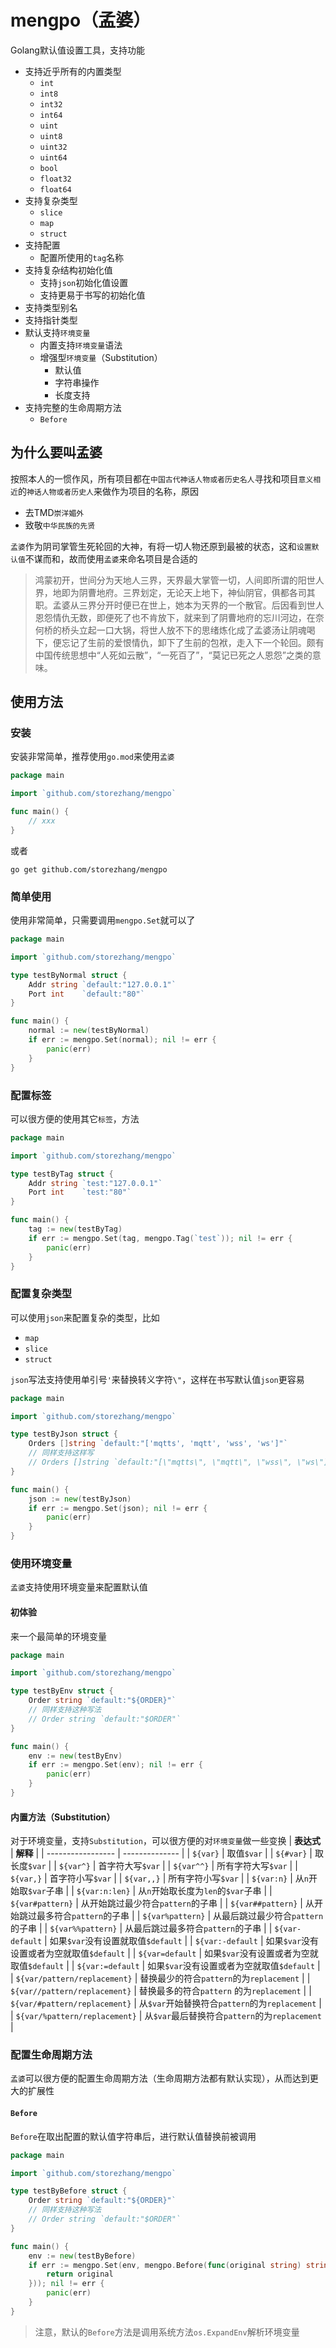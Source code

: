 # mengpo（孟婆）

Golang默认值设置工具，支持功能

- 支持近乎所有的内置类型
    - `int`
    - `int8`
    - `int32`
    - `int64`
    - `uint`
    - `uint8`
    - `uint32`
    - `uint64`
    - `bool`
    - `float32`
    - `float64`
- 支持复杂类型
    - `slice`
    - `map`
    - `struct`
- 支持配置
    - 配置所使用的`tag`名称
- 支持复杂结构初始化值
    - 支持`json`初始化值设置
    - 支持更易于书写的初始化值
- 支持类型别名
- 支持指针类型
- 默认支持`环境变量`
    - 内置支持`环境变量`语法
    - 增强型`环境变量`（Substitution）
        - 默认值
        - 字符串操作
        - 长度支持
- 支持完整的生命周期方法
    - `Before`

## 为什么要叫孟婆

按照本人的一惯作风，所有项目都在`中国古代神话人物或者历史名人`寻找和项目`意义相近`的`神话人物或者历史人`来做作为项目的名称，原因

- 去TMD`崇洋媚外`
- 致敬`中华民族的先贤`

`孟婆`作为阴司掌管生死轮回的大神，有将一切人物还原到最被的状态，这和`设置默认值`不谋而和，故而使用`孟婆`来命名项目是合适的
> 鸿蒙初开，世间分为天地人三界，天界最大掌管一切，人间即所谓的阳世人界，地即为阴曹地府。三界划定，无论天上地下，神仙阴官，俱都各司其职。孟婆从三界分开时便已在世上，她本为天界的一个散官。后因看到世人恩怨情仇无数，即便死了也不肯放下，就来到了阴曹地府的忘川河边，在奈何桥的桥头立起一口大锅，将世人放不下的思绪炼化成了孟婆汤让阴魂喝下，便忘记了生前的爱恨情仇，卸下了生前的包袱，走入下一个轮回。颇有中国传统思想中“人死如云散”，“一死百了”，“莫记已死之人恩怨”之类的意味。

## 使用方法

### 安装

安装非常简单，推荐使用`go.mod`来使用`孟婆`

```go
package main

import `github.com/storezhang/mengpo`

func main() {
    // xxx
}
```

或者

```shell
go get github.com/storezhang/mengpo
```

### 简单使用

使用非常简单，只需要调用`mengpo.Set`就可以了

```go
package main

import `github.com/storezhang/mengpo`

type testByNormal struct {
    Addr string `default:"127.0.0.1"`
    Port int    `default:"80"`
}

func main() {
    normal := new(testByNormal)
    if err := mengpo.Set(normal); nil != err {
        panic(err)
    }
}
```

### 配置标签

可以很方便的使用其它`标签`，方法

```go
package main

import `github.com/storezhang/mengpo`

type testByTag struct {
    Addr string `test:"127.0.0.1"`
    Port int    `test:"80"`
}

func main() {
    tag := new(testByTag)
    if err := mengpo.Set(tag, mengpo.Tag(`test`)); nil != err {
        panic(err)
    }
}
```

### 配置复杂类型

可以使用`json`来配置复杂的类型，比如

- `map`
- `slice`
- `struct`

`json`写法支持使用单引号`'`来替换转义字符`\"`，这样在书写默认值`json`更容易

```go
package main

import `github.com/storezhang/mengpo`

type testByJson struct {
    Orders []string `default:"['mqtts', 'mqtt', 'wss', 'ws']"`
    // 同样支持这样写
    // Orders []string `default:"[\"mqtts\", \"mqtt\", \"wss\", \"ws\"]"`
}

func main() {
    json := new(testByJson)
    if err := mengpo.Set(json); nil != err {
        panic(err)
    }
}
```

### 使用环境变量

`孟婆`支持使用环境变量来配置默认值

#### 初体验

来一个最简单的环境变量

```go
package main

import `github.com/storezhang/mengpo`

type testByEnv struct {
    Order string `default:"${ORDER}"`
    // 同样支持这种写法
    // Order string `default:"$ORDER"`
}

func main() {
    env := new(testByEnv)
    if err := mengpo.Set(env); nil != err {
        panic(err)
    }
}
```

#### 内置方法（Substitution）

对于环境变量，支持`Substitution`，可以很方便的对`环境变量`做一些变换 | __表达式__                |     __解释__
| | ----------------- | -------------- | | `${var}`                      | 取值`$var`   | | `${#var}`
| 取长度`$var`   | | `${var^}`                     | 首字符大写`$var`   | | `${var^^}`                    | 所有字符大写`$var`   |
| `${var,}`                     | 首字符小写`$var`  | | `${var,,}`                    | 所有字符小写`$var`  | | `${var:n}`
| 从`n`开始取`$var`子串 | | `${var:n:len}`                | 从`n`开始取长度为`len`的`$var`子串 | | `${var#pattern}`              |
从开始跳过最少符合`pattern`的子串 | | `${var##pattern}`             | 从开始跳过最多符合`pattern`的子串 | | `${var%pattern}`              |
从最后跳过最少符合`pattern`的子串 | | `${var%%pattern}`             | 从最后跳过最多符合`pattern`的子串 | | `${var-default`               |
如果`$var`没有设置就取值`$default`  | | `${var:-default`              | 如果`$var`没有设置或者为空就取值`$default`  | | `${var=default`
| 如果`$var`没有设置或者为空就取值`$default`  | | `${var:=default`              | 如果`$var`没有设置或者为空就取值`$default`  |
| `${var/pattern/replacement}`  | 替换最少的符合`pattern`的为`replacement`  | | `${var//pattern/replacement}` | 替换最多的符合`pattern`
的为`replacement`  | | `${var/#pattern/replacement}` | 从`$var`开始替换符合`pattern`的为`replacement`  |
| `${var/%pattern/replacement}` | 从`$var`最后替换符合`pattern`的为`replacement`  |

### 配置生命周期方法

`孟婆`可以很方便的配置生命周期方法（生命周期方法都有默认实现），从而达到更大的扩展性

#### `Before`

`Before`在取出配置的默认值字符串后，进行默认值替换前被调用

```go
package main

import `github.com/storezhang/mengpo`

type testByBefore struct {
    Order string `default:"${ORDER}"`
    // 同样支持这种写法
    // Order string `default:"$ORDER"`
}

func main() {
    env := new(testByBefore)
    if err := mengpo.Set(env, mengpo.Before(func(original string) string {
        return original
    })); nil != err {
        panic(err)
    }
}
```

> 注意，默认的`Before`方法是调用系统方法`os.ExpandEnv`解析环境变量
